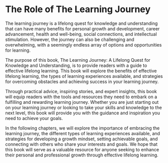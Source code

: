 The Role of The Learning Journey
==============================================

The learning journey is a lifelong quest for knowledge and understanding that can have many benefits for personal growth and development, career advancement, health and well-being, social connections, and intellectual stimulation. However, the journey can also be challenging and overwhelming, with a seemingly endless array of options and opportunities for learning.

The purpose of this book, The Learning Journey: A Lifelong Quest for Knowledge and Understanding, is to provide readers with a guide to effective lifelong learning. This book will explore the benefits of effective lifelong learning, the types of learning experiences available, and strategies for overcoming obstacles and achieving success in your learning journey.

Through practical advice, inspiring stories, and expert insights, this book will equip readers with the tools and resources they need to embark on a fulfilling and rewarding learning journey. Whether you are just starting out on your learning journey or looking to take your skills and knowledge to the next level, this book will provide you with the guidance and inspiration you need to achieve your goals.

In the following chapters, we will explore the importance of embracing the learning journey, the different types of learning experiences available, and strategies for developing a growth mindset, setting achievable goals, and connecting with others who share your interests and goals. We hope that this book will serve as a valuable resource for anyone seeking to enhance their personal and professional growth through effective lifelong learning.
